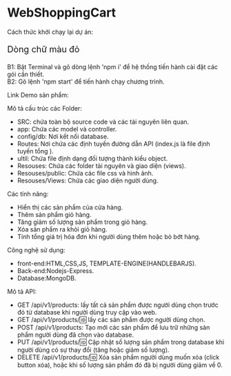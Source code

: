 # WebShoppingCart

<span>Cách thức khởi chạy lại dự án:<span><br>
<p style="font-size:20px">Dòng chữ màu đỏ</p>
B1: Bật Terminal và gõ dòng lệnh 'npm i' để hệ thống tiến hành cài đặt các gói cần thiết.<br>
B2: Gõ lệnh 'npm start' để tiến hành chạy chương trình.

Link Demo sản phẩm:

Mô tả cấu trúc các Folder:
- SRC: chứa toàn bộ source code và các tài nguyên liên quan.
- app: Chứa các model và controller.
- config/db: Nơi kết nối database.
- Routes: Nơi chứa các định tuyến đường dẫn API (index.js là file định tuyến tổng ).
- ultil: Chứa file định dạng đối tượng thành kiểu object.
- Resouses: Chứa các folder tài nguyên và giao diện (views).
- Resouses/public: Chứa các file css và hình ảnh.
- Resouses/Views: Chứa các giao diện người dùng.

Các tính năng:
  <ul>
    <li>
     Hiển thị các sản phẩm của cửa hàng.
    </li>
     <li>
     Thêm sản phẩm giỏ hàng.
    </li>
    <li>
    Tăng giảm số lượng sản phẩm trong giỏ hàng.
    </li>
     <li>
     Xóa sản phẩm ra khỏi giỏ hàng.
    </li>
     <li>
     Tính tổng giá trị hóa đơn khi người dùng thêm hoặc bỏ bớt hàng.
    </li>
  </ul>
  
Công nghệ sử dụng:
- front-end:HTML,CSS,JS, TEMPLATE-ENGINE(HANDLEBARJS).
- Back-end:Nodejs-Express.
- Database:MongoDB.

Mô tả API:
- GET /api/v1/products: lấy tất cả sản phẩm được người dùng chọn trước đó từ database khi người dùng truy cập vào web.
- GET /api/v1/products/:id: lấy các sản phẩm được người dùng chọn.
- POST /api/v1/products: Tạo mới các sản phẩm để lưu trữ những sản phẩm người dùng đã chọn vào database.
- PUT /api/v1/products/:id: Cập nhật số lượng sản phẩm trong database khi người dùng có sự thay đổi (tăng hoặc giảm số lượng).
- DELETE /api/v1/products/:id: Xóa sản phẩm người dùng muốn xóa (click button xóa), hoặc khi số lượng sản phẩm đó đã bị người dùng giảm về 0.
